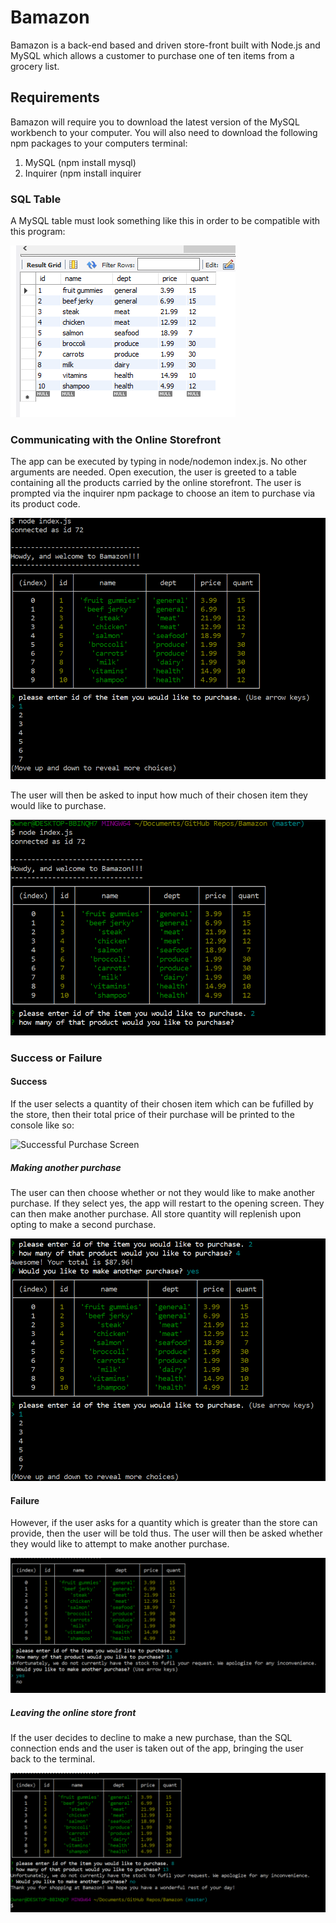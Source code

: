 # Bamazon

Bamazon is a back-end based and driven store-front built with Node.js and MySQL which allows a customer to purchase one of ten items from a grocery list. 

 ## Requirements
 
Bamazon will require you to download the latest version of the MySQL workbench to your computer. You will also need to download the following npm packages to your computers terminal:
1. MySQL (npm install mysql)
1. Inquirer (npm install inquirer

 ### SQL Table
 
A MySQL table must look something like this in order to be compatible with this program:

![MySQL Table](./Screenshots/MySQL_Table.png.PNG)

### Communicating with the Online Storefront

The app can be executed by typing in node/nodemon index.js. No other arguments are needed. Open execution, the user is greeted to a table containing all the products carried by the online storefront. The user is prompted via the inquirer npm package to choose an item to purchase via its product code.

![Welcome Screen](./Screenshots/Terminal2.png.PNG)

The user will then be asked to input how much of their chosen item they would like to purchase.

![Enter Item Screen](./Screenshots/Terminal3.png.PNG)

### Success or Failure
#### Success

If the user selects a quantity of their chosen item which can be fufilled by the store, then their total price of their purchase will be printed to the console like so:

![Successful Purchase Screen](./Screenshots/Terminal4png.PNG)


##### Making another purchase

The user can then choose whether or not they would like to make another purchase. If they select yes, the app will restart to the opening screen. They can then make another purchase. All store quantity will replenish upon opting to make a second purchase.

![Second Purchase Screen](./Screenshots/Terminal5.png.PNG)

#### Failure

However, if the user asks for a quantity which is greater than the store can provide, then the user will be told thus. The user will then be asked whether they would like to attempt to make another purchase.

![Failed Purchase Screen](./Screenshots/Terminal6.png.PNG)

##### Leaving the online store front

If the user decides to decline to make a new purchase, than the SQL connection ends and the user is taken out of the app, bringing the user back to the terminal.

![End Connection Screen](./Screenshots/Terminal7.png.PNG)
